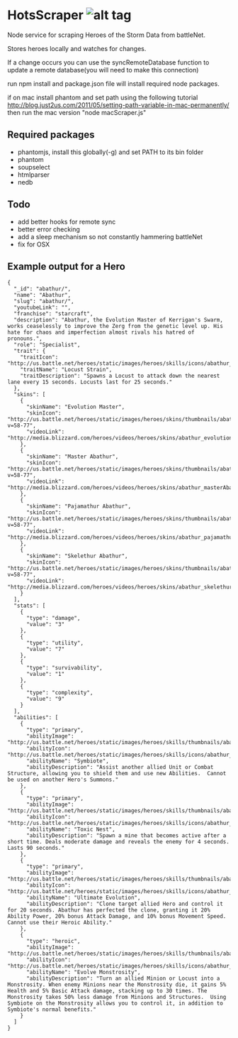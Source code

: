 # HotsScraper ![alt tag](https://raw.github.com/brackmayhall/HotsScraper/master/images/claw.png)


Node service for scraping Heroes of the Storm Data from battleNet.

Stores heroes locally and watches for changes.

If a change occurs you can use the syncRemoteDatabase function to update a remote database(you will need to make this connection)

run npm install and package.json file will install required node packages.

if on mac install phantom and set path using the following tutorial
http://blog.just2us.com/2011/05/setting-path-variable-in-mac-permanently/
then run the mac version "node macScraper.js"

## Required packages
* phantomjs, install this globally(-g) and set PATH to its bin folder
* phantom
* soupselect
* htmlparser
* nedb

## Todo
* add better hooks for remote sync
* better error checking
* add a sleep mechanism so not constantly hammering battleNet
* fix for OSX

## Example output for a Hero
```
{
  "_id": "abathur/",
  "name": "Abathur",
  "slug": "abathur/",
  "youtubeLink": "",
  "franchise": "starcraft",
  "description": "Abathur, the Evolution Master of Kerrigan's Swarm, works ceaselessly to improve the Zerg from the genetic level up. His hate for chaos and imperfection almost rivals his hatred of pronouns.",
  "role": "Specialist",
  "trait": {
    "traitIcon": "http://us.battle.net/heroes/static/images/heroes/skills/icons/abathur_locustStrain.jpg",
    "traitName": "Locust Strain",
    "traitDescription": "Spawns a Locust to attack down the nearest lane every 15 seconds. Locusts last for 25 seconds."
  },
  "skins": [
    {
      "skinName": "Evolution Master",
      "skinIcon": "http://us.battle.net/heroes/static/images/heroes/skins/thumbnails/abathur_evolutionMaster.jpg?v=58-77",
      "videoLink": "http://media.blizzard.com/heroes/videos/heroes/skins/abathur_evolutionMaster.webm"
    },
    {
      "skinName": "Master Abathur",
      "skinIcon": "http://us.battle.net/heroes/static/images/heroes/skins/thumbnails/abathur_masterAbathur.jpg?v=58-77",
      "videoLink": "http://media.blizzard.com/heroes/videos/heroes/skins/abathur_masterAbathur.webm"
    },
    {
      "skinName": "Pajamathur Abathur",
      "skinIcon": "http://us.battle.net/heroes/static/images/heroes/skins/thumbnails/abathur_pajamathurAbathur.jpg?v=58-77",
      "videoLink": "http://media.blizzard.com/heroes/videos/heroes/skins/abathur_pajamathurAbathur.webm"
    },
    {
      "skinName": "Skelethur Abathur",
      "skinIcon": "http://us.battle.net/heroes/static/images/heroes/skins/thumbnails/abathur_skelethurAbathur.jpg?v=58-77",
      "videoLink": "http://media.blizzard.com/heroes/videos/heroes/skins/abathur_skelethurAbathur.webm"
    }
  ],
  "stats": [
    {
      "type": "damage",
      "value": "3"
    },
    {
      "type": "utility",
      "value": "7"
    },
    {
      "type": "survivability",
      "value": "1"
    },
    {
      "type": "complexity",
      "value": "9"
    }
  ],
  "abilities": [
    {
      "type": "primary",
      "abilityImage": "http://us.battle.net/heroes/static/images/heroes/skills/thumbnails/abathur_symbiote.jpg",
      "abilityIcon": "http://us.battle.net/heroes/static/images/heroes/skills/icons/abathur_symbiote.jpg",
      "abilityName": "Symbiote",
      "abilityDescription": "Assist another allied Unit or Combat Structure, allowing you to shield them and use new Abilities.  Cannot be used on another Hero's Summons."
    },
    {
      "type": "primary",
      "abilityImage": "http://us.battle.net/heroes/static/images/heroes/skills/thumbnails/abathur_toxicNest.jpg",
      "abilityIcon": "http://us.battle.net/heroes/static/images/heroes/skills/icons/abathur_toxicNest.jpg",
      "abilityName": "Toxic Nest",
      "abilityDescription": "Spawn a mine that becomes active after a short time. Deals moderate damage and reveals the enemy for 4 seconds. Lasts 90 seconds."
    },
    {
      "type": "primary",
      "abilityImage": "http://us.battle.net/heroes/static/images/heroes/skills/thumbnails/abathur_ultimateEvolution.jpg",
      "abilityIcon": "http://us.battle.net/heroes/static/images/heroes/skills/icons/abathur_ultimateEvolution.jpg",
      "abilityName": "Ultimate Evolution",
      "abilityDescription": "Clone target allied Hero and control it for 20 seconds. Abathur has perfected the clone, granting it 20% Ability Power, 20% bonus Attack Damage, and 10% bonus Movement Speed. Cannot use their Heroic Ability."
    },
    {
      "type": "heroic",
      "abilityImage": "http://us.battle.net/heroes/static/images/heroes/skills/thumbnails/abathur_evolveMonstrosity.jpg",
      "abilityIcon": "http://us.battle.net/heroes/static/images/heroes/skills/icons/abathur_evolveMonstrosity.jpg",
      "abilityName": "Evolve Monstrosity",
      "abilityDescription": "Turn an allied Minion or Locust into a Monstrosity. When enemy Minions near the Monstrosity die, it gains 5% Health and 5% Basic Attack damage, stacking up to 30 times. The Monstrosity takes 50% less damage from Minions and Structures.  Using Symbiote on the Monstrosity allows you to control it, in addition to Symbiote's normal benefits."
    }
  ]
}
```
